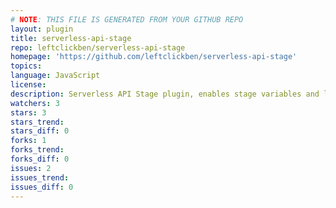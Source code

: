 ```yaml
---
# NOTE: THIS FILE IS GENERATED FROM YOUR GITHUB REPO
layout: plugin
title: serverless-api-stage
repo: leftclickben/serverless-api-stage
homepage: 'https://github.com/leftclickben/serverless-api-stage'
topics: 
language: JavaScript
license: 
description: Serverless API Stage plugin, enables stage variables and logging for AWS API Gateway.
watchers: 3
stars: 3
stars_trend: 
stars_diff: 0
forks: 1
forks_trend: 
forks_diff: 0
issues: 2
issues_trend: 
issues_diff: 0
---
```

